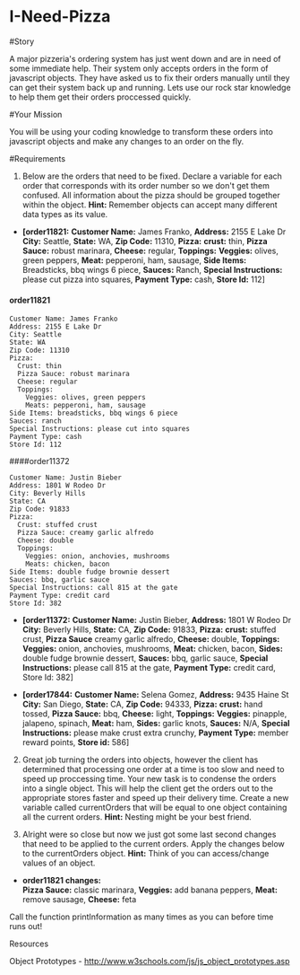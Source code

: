 # I-Need-Pizza

#Story

A major pizzeria's ordering system has just went down and are in need of some immediate help. Their system only accepts orders in the form of javascript objects. They have asked us to fix their orders manually until they can get their system back up and running. Lets use our rock star knowledge to help them get their orders proccessed quickly.

#Your Mission

You will be using your coding knowledge to transform these orders into javascript objects and make any changes to an order on the fly. 

#Requirements

1. Below are the orders that need to be fixed. Declare a variable for each order that corresponds with its order number so we don't get them confused. All information about the pizza should be grouped together within the object. **Hint:** Remember objects can accept many different data types as its value.

  - **[order11821:** **Customer Name:** James Franko, **Address:** 2155 E Lake Dr **City:** Seattle, **State:** WA, **Zip Code:** 11310, **Pizza:** **crust:** thin, **Pizza Sauce:** robust marinara, **Cheese:** regular, **Toppings:** **Veggies:** olives, green peppers, **Meat:** pepperoni, ham, sausage, **Side Items:** Breadsticks, bbq wings 6 piece, **Sauces:** Ranch, **Special Instructions:** please cut pizza into squares, **Payment Type:** cash, **Store Id:** 112]
  
  #### order11821
```
Customer Name: James Franko                                                         
Address: 2155 E Lake Dr
City: Seattle
State: WA
Zip Code: 11310
Pizza:
  Crust: thin
  Pizza Sauce: robust marinara
  Cheese: regular
  Toppings:
    Veggies: olives, green peppers
    Meats: pepperoni, ham, sausage
Side Items: breadsticks, bbq wings 6 piece
Sauces: ranch
Special Instructions: please cut into squares
Payment Type: cash
Store Id: 112
```

####order11372
```
Customer Name: Justin Bieber                                                        
Address: 1801 W Rodeo Dr
City: Beverly Hills
State: CA
Zip Code: 91833
Pizza:
  Crust: stuffed crust
  Pizza Sauce: creamy garlic alfredo  
  Cheese: double
  Toppings:
    Veggies: onion, anchovies, mushrooms
    Meats: chicken, bacon
Side Items: double fudge brownie dessert
Sauces: bbq, garlic sauce
Special Instructions: call 815 at the gate
Payment Type: credit card
Store Id: 382
```
  - **[order11372:** **Customer Name:** Justin Bieber, **Address:** 1801 W Rodeo Dr **City:** Beverly Hills, **State:** CA, **Zip Code:** 91833, **Pizza:** **crust:** stuffed crust, **Pizza Sauce** creamy garlic alfredo, **Cheese:** double, **Toppings:** **Veggies:** onion, anchovies, mushrooms, **Meat:** chicken, bacon, **Sides:** double fudge brownie dessert, **Sauces:** bbq, garlic sauce, **Special Instructions:** please call 815 at the gate, **Payment Type:** credit card, Store Id: 382]

  - **[order17844:** **Customer Name:** Selena Gomez, **Address:** 9435 Haine St **City:** San Diego, **State:** CA, **Zip Code:** 94333, **Pizza:** **crust:** hand tossed, **Pizza Sauce:** bbq, **Cheese:** light, **Toppings:** **Veggies:** pinapple, jalapeno, spinach, **Meat:** ham, **Sides:** garlic knots, **Sauces:** N/A, **Special Instructions:** please make crust extra crunchy, **Payment Type:** member reward points, **Store id:** 586]

2. Great job turning the orders into objects, however the client has determined that processing one order at a time is too slow and need to speed up proccessing time. Your new task is to condense the orders into a single object. This will help the client get the orders out to the appropriate stores faster and speed up their delivery time. Create a new variable called currentOrders that will be equal to one object containing all the current orders.  **Hint:** Nesting might be your best friend.


3. Alright were so close but now we just got some last second changes that need to be applied to the current orders. Apply the changes below to the currentOrders object.  **Hint:** Think of you can access/change values of an object.

  - **order11821 changes:**  
    **Pizza Sauce:** classic marinara, **Veggies:** add banana peppers, **Meat:** remove sausage, **Cheese:** feta

Call the function printInformation as many times as you can before time runs out!

Resources

Object Prototypes - http://www.w3schools.com/js/js_object_prototypes.asp
